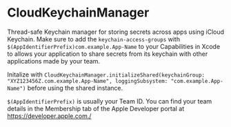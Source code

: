 #  CloudKeychainManager

Thread-safe Keychain manager for storing secrets across apps using iCloud Keychain. Make sure to add the `keychain-access-groups` with `$(AppIdentifierPrefix)com.example.App-Name` to your Capabilities in Xcode to allows your application to share secrets from its keychain with other applications made by your team.

Initalize with `CloudKeychainManager.initializeShared(keychainGroup: "XYZ123456Z.com.example.App-Name", loggingSubsystem: "com.example.App-Name")` before using the shared instance.


`$(AppIdentifierPrefix)` is usually your Team ID. You can find your team details in the Membership tab of the Apple Developer portal at <https://developer.apple.com./>
